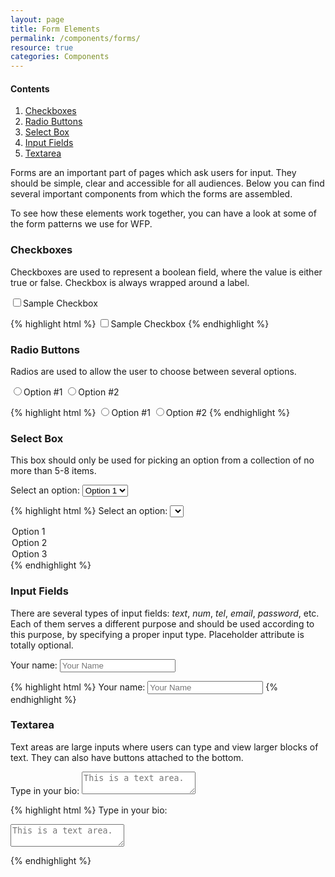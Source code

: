 ```yaml
---
layout: page
title: Form Elements
permalink: /components/forms/
resource: true
categories: Components
---
```


<div class="side-nav">
  <h4>Contents</h4>
  <ol>
    <li><a href="#checkboxes">Checkboxes</a></li>
    <li><a href="#radio-buttons">Radio Buttons</a></li>
    <li><a href="#select-box">Select Box</a></li>
    <li><a href="#input-fields">Input Fields</a></li>
    <li><a href="#textarea">Textarea</a></li>
  </ol>
</div>

Forms are an important part of pages which ask users for input. They should be simple, clear and accessible for all audiences. Below you can find several important components from which the forms are assembled.

To see how these elements work together, you can have a look at some of the form patterns we use for WFP.

### Checkboxes
Checkboxes are used to represent a boolean field, where the value is either true or false. Checkbox is always wrapped around a label.

<div class="preview plain pure-form">
  <label class="input-checkbox" for="sample-1">
    <input type="checkbox" class="checkbox" id="sample-1">Sample Checkbox
  </label>
</div>

{% highlight html %}
<label class="input-checkbox" for="sample-1">
  <input type="checkbox" id="sample-1">Sample Checkbox
</label>
{% endhighlight %}

### Radio Buttons
Radios are used to allow the user to choose between several options.

<div class="preview plain pure-form">
  <label for="option-one" class="input-radio"><input id="option-one" class="radio" type="radio" name="options">Option #1</label>
  <label for="option-two" class="input-radio"><input id="option-two" class="radio" type="radio" name="options">Option #2</label>
</div>

{% highlight html %}
<label for="option-one" class="input-radio"><input id="option-one" class="radio" type="radio" name="options">Option #1</label>
<label for="option-two" class="input-radio"><input id="option-two" class="radio" type="radio" name="options">Option #2</label>
{% endhighlight %}

### Select Box
This box should only be used for picking an option from a collection of no more than 5-8 items.

<div class="preview plain pure-form">
  <label for="state">Select an option:</label>
  <select id="select" class="select">
    <option>Option 1</option>
    <option>Option 2</option>
    <option>Option 3</option>
  </select>
</div>

{% highlight html %}
<label for="state">Select an option:</label>
<select id="select" class="select">
  <option>Option 1</option>
  <option>Option 2</option>
  <option>Option 3</option>
</select>
{% endhighlight %}

### Input Fields
There are several types of input fields: _text_, _num_, _tel_, _email_, _password_, etc. Each of them serves a different purpose and should be used according to this purpose, by specifying a proper input type. Placeholder attribute is totally optional.

<div class="preview plain pure-form">
  <label for="name">Your name:</label>
  <input id="name" type="text" placeholder="Your Name">
</div>

{% highlight html %}
<label for="name">Your name:</label>
<input id="name" type="text" placeholder="Your Name">
{% endhighlight %}

### Textarea
Text areas are large inputs where users can type and view larger blocks of text. They can also have buttons attached to the bottom.

<div class="preview plain pure-form">
  <label for="big-text">Type in your bio:</label>
  <textarea id="big-text" placeholder="This is a text area." class="textarea size-large"></textarea>
</div>

{% highlight html %}
<label for="big-text">Type in your bio:</label>
<textarea id="big-text" placeholder="This is a text area." class="textarea size-large"></textarea>
{% endhighlight %}